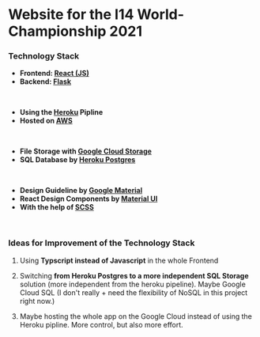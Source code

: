 
# Website for the I14 World-Championship 2021

### Technology Stack

* **Frontend: [React (JS)](https://reactjs.org/)**
* **Backend: [Flask](https://flask.palletsprojects.com/en/1.1.x/)**

<br/>

* **Using the [Heroku](https://www.heroku.com/) Pipline**
* **Hosted on [AWS](https://aws.amazon.com/de/)**

<br/>

* **File Storage with [Google Cloud Storage](https://cloud.google.com/products/storage)**
* **SQL Database by [Heroku Postgres](https://www.heroku.com/postgres)**

<br/>

* **Design Guideline by [Google Material](https://material.io/)**
* **React Design Components by [Material UI](https://material-ui.com/)**
* **With the help of [SCSS](https://sass-lang.com/)**

<br/>

### Ideas for Improvement of the Technology Stack

1. Using **Typscript instead of Javascript** in the whole Frontend

2. Switching **from Heroku Postgres to a more independent SQL Storage** solution (more
independent from the heroku pipeline). Maybe Google Cloud SQL (I don't really +
need the flexibility of NoSQL in this project right now.)

3. Maybe hosting the whole app on the Google Cloud instead of using
the Heroku pipline. More control, but also more effort.
